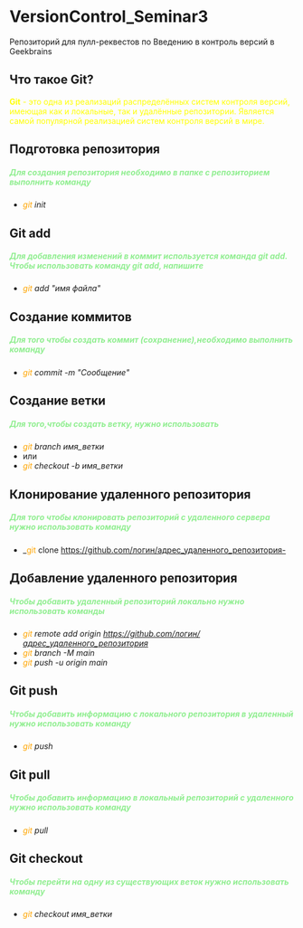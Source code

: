 # VersionControl_Seminar3
Репозиторий для пулл-реквестов по Введению в контроль версий в Geekbrains

## Что такое Git?

<font color=yellow>**Git** - это одна из реализаций распределённых систем контроля версий, имеющая как и локальные, так и удалённые репозитории. Является самой популярной реализацией систем контроля версий в мире.</font>  

## Подготовка репозитория

##### <font color=lightgreen>Для создания репозитория необходимо в папке с репозиторием выполнить команду</font> 
* _<font color=orange>git</font> init_

## Git add

##### <font color=lightgreen>Для добавления изменений в коммит используется команда *git add*. Чтобы использовать команду *git add*, напишите</font> 
* _<font color=orange>git</font> add "имя файла"_

## Создание коммитов 

##### <font color=lightgreen>Для того чтобы создать коммит (сохранение),необходимо выполнить команду</font> 
* _<font color=orange>git</font> commit -m "Сообщение"_

## Создание ветки

##### <font color=lightgreen>Для того,чтобы создать ветку, нужно использовать</font> 
* _<font color=orange>git</font> branch имя_ветки_ 
* или 
* _<font color=orange>git</font> checkout -b имя_ветки_

## Клонирование удаленного репозитория

##### <font color=lightgreen>Для того чтобы клонировать репозиторий с удаленного сервера нужно использовать команду</font> 
* _<font color=orange>git</font> clone https://github.com/логин/адрес_удаленного_репозитория-

## Добавление удаленного репозитория

##### <font color=lightgreen>Чтобы добавить удаленный репозиторий локально нужно использовать команды</font>  
* _<font color=orange>git</font> remote add origin https://github.com/логин/адрес_удаленного_репозитория_
* _<font color=orange>git</font> branch -M main_
* _<font color=orange>git</font> push -u origin main_
## Git push

##### <font color=lightgreen>Чтобы добавить информацию с локального репозитория в удаленный нужно использовать команду</font> 
* _<font color=orange>git</font> push_ 

## Git pull

##### <font color=lightgreen>Чтобы добавить информацию в локальный репозиторий с удаленного нужно использовать команду</font> 
* _<font color=orange>git</font> pull_
## Git checkout

##### <font color=lightgreen>Чтобы перейти на одну из существующих веток нужно использовать команду</font>
* _<font color=orange>git</font> checkout имя_ветки_

